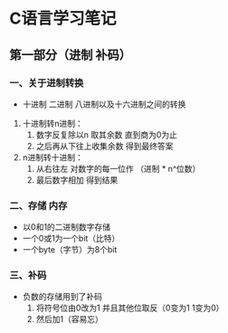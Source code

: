# C语言学习笔记
## 第一部分（进制 补码）
### 一、关于进制转换
- 十进制 二进制 八进制以及十六进制之间的转换
1. 十进制转n进制：
    1. 数字反复除以n 取其余数 直到商为0为止
    2. 之后再从下往上收集余数 得到最终答案
2. n进制转十进制：
    1. 从右往左 对数字的每一位作 （进制 * n^位数） 
    2. 最后数字相加 得到结果
### 二、存储 内存
- 以0和1的二进制数字存储
- 一个0或1为一个bit（比特）
- 一个byte（字节）为8个bit
### 三、补码
- 负数的存储用到了补码
    1. 将符号位由0改为1 并且其他位取反（0变为1 1变为0）
    2. 然后加1（容易忘）

